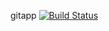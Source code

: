 gitapp
[![Build Status](https://dev.azure.com/fernandeseric94/Agileproject1/_apis/build/status%2FDevops7777777.gitapp?branchName=main)](https://dev.azure.com/fernandeseric94/Agileproject1/_build/latest?definitionId=14&branchName=main)
